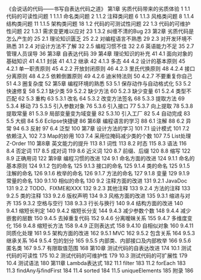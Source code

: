《会说话的代码——书写自表达代码之道》 
第1章 劣质代码带来的劣质体验	1 
1.1 代码的可读性问题	1 
1.1.1 命名类问题	2 
1.1.2 注释类问题	6 
1.1.3 风格类问题	8 
1.1.4 结构类问题	11 
1.1.5 架构类问题	18 
1.2 代码的可测试性问题	22 
1.3 代码的可维护性问题	22 
1.3.1 需求变更难以应对	23 
1.3.2 纠缠不清的Bug	23 
第2章 劣质代码是怎么产生的	25 
2.1 理论知识匮乏	25 
2.2 对编程语言不熟悉	29 
2.3 对开发环境不熟悉	31 
2.4 对设计方法不了解	32 
2.5 编程习惯不佳	32 
2.6 英语能力不足	35 
2.7 管理人员误导	36 
第3章 自表达代码	39 
第4章 理论知识的补充	41 
4.1 面向对象的基础知识	41 
4.1.1 封装	41 
4.1.2 继承	42 
4.1.3 多态	44 
4.2 设计的基本原则	45 
4.2.1 单一职责原则	45 
4.2.2 开放封闭原则	46 
4.2.3 里氏代换原则	48 
4.2.4 接口分离原则	48 
4.2.5 依赖倒置原则	49 
4.2.6 迪米特法则	50 
4.2.7 不要重复你自己	51 
4.3 圈复杂度	52 
第5章 编程环境的熟悉	53 
5.1 保存动作与自动格式化	53 
5.2 快速修复	58 
5.2.1 缺少类	59 
5.2.2 缺少方法	60 
5.2.3 缺少变量	61 
5.2.4 类型不匹配	62 
5.3 重构	63 
5.3.1 改名	64 
5.3.2 改变方法签名	68 
5.3.3 提取方法	69 
5.3.4 移动	73 
5.3.5 引入参数对象	76 
5.3.6 引入接口	77 
5.3.7 向上提取	78 
5.3.8 提取常量	81 
5.3.9 局部变量变为域变量	82 
5.3.10 引入工厂	82 
5.4 自动完成	83 
5.5 大纲	84 
5.6 Eclipse快捷键	86 
第6章 编程语言的学习	88 
6.1 注解	88 
6.2 异常	94 
6.3 反射	97 
6.4 泛型	100 
第7章 设计方法的学习	101 
7.1 设计模式	101 
7.2 依赖注入	102 
7.3 Map的妙用	103 
7.4 采用位掩码减少类的个数	107 
7.5 List处理Z-Order	110 
第8章 英文能力的提升	113 
8.1 词性	113 
8.2 时态	115 
8.3 语法	116 
8.4 否定词	117 
8.5 成对词	119 
8.6 近义词	120 
8.7 前缀、后缀	120 
8.8 缩写	122 
8.9 正确用词	122 
第9章 编程习惯的改进	124 
9.1 命名方面的改进	124 
9.1.1 命名的基本原则	124 
9.1.2 包的命名	125 
9.1.3 接口的命名	125 
9.1.4 类的命名	125 
9.1.5 注解的命名	126 
9.1.6 枚举的命名	126 
9.1.7 方法的命名	127 
9.1.8 变量	129 
9.1.9 常量的命名	130 
9.1.10 相似的命名	130 
9.2 注释方面的改进	131 
9.2.1 JavaDoc	131 
9.2.2 TODO、FIXME和XXX	132 
9.2.3 其他注释	133 
9.2.4 方法的注释	133 
9.2.5 类的注释	133 
9.2.6 版权声明	134 
9.3 风格方面的改进	135 
9.3.1 缩进与对齐	135 
9.3.2 空格与空行	138 
9.3.3 行长与换行	140 
9.4 结构方面的改进	140 
9.4.1 缩短长判定	140 
9.4.2 缩短长分支	144 
9.4.3 减少参数个数	148 
9.4.4 减少嵌套的层数	150 
9.4.5 去掉重复代码	152 
9.4.6 分离暧昧关系	155 
9.4.7 多维度变化	156 
9.4.8 缩短长方法	158 
9.4.9 正则表达式	158 
9.4.10 自相似对象	160 
9.4.11 同质化处理	161 
9.5 架构方面的改进	162 
9.5.1 MVC	162 
9.5.2 包含关系	164 
9.5.3 继承关系	164 
9.5.4 包的划分	165 
9.5.5 内部类、内部接口及内部枚举	166 
9.5.6 匿名类	167 
9.5.7 有限取值范围	168 
第10章 测试代码的自表达改进	174 
10.1 测试代码的可读性	175 
10.2 测试代码的可维护性	179 
10.3 测试代码的可扩展性	179 
10.4 测试语法	180 
第11章 Lambda表达式	182 
11.1 filter	183 
11.2 forEach	183 
11.3 findAny与findFirst	184 
11.4 sorted	184 
11.5 uniqueElements	185 
附录	186 